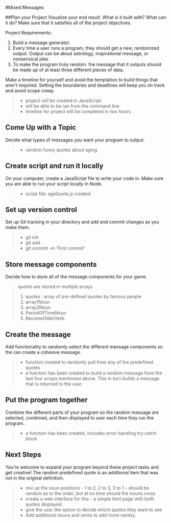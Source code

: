 #Mixed Messages

##Plan your Project
Visualize your end result. What is it built with? What can it do? Make sure that it satisfies all of the project objectives.

Project Requirements:
1. Build a message generator.
2. Every time a user runs a program, they should get a new, randomized output. Output can be about astrology, inspirational message, or nonsensical joke.
3. To make the program truly random. the message that it outputs should be made up of at least three different pieces of data.

Make a timeline for yourself and avoid the temptation to build things that aren't required. Setting the boundaries and deadlines will keep you on track and avoid scope creep.

>* project will be created in JavaScript
>* will be able to be ran from the command line
>* timeline for project will be completed in two hours

## Come Up with a Topic
Decide what types of messages you want your program to output.

>* random funny quotes about aging

## Create script and run it locally
On your computer, create a JavaScript file to write your code in. Make sure you are able to run your script locally in Node.

>* script file: ageQuote.js created.

## Set up version control
Set up Git tracking in your directory and add and commit changes as you make them.

>* git init
>* git add .
>* git commit -m 'First commit'

## Store message components
Decide how to store all of the message components for your game.

>quotes are stored in multiple arrays
>1. quotes : array of pre-defined quotes by famous people
>2. array1Noun
>3. array2Noun
>4. PeriodOfTimeNoun
>5. BecomeOlderVerb

## Create the message
Add functionality to randomly select the different message components so the can create a cohesive message.

>* function created to randomly pull from any of the predefined quotes
>* a function has been created to build a random message from the last four arrays mentioned above. This in turn builds a message that is returned to the user.

## Put the program together
Combine the different parts of your program so the random message are selected, combined, and then displayed to user each time they run the program.

>* a function has been created, includes error handling try-catch block

## Next Steps
You're welcome to expand your program beyond these project tasks and get creative! The random predefined quote is an additional item that was not in the original definition.

>* mix up the noun positions - 1 to 2, 2 to 3, 3 to 1 - should be random as to the order, but at no time should the nouns cross
>* create a web interface for this - a simple html page with both quotes displayed.
>* give the user the option to decide which quotes they want to see
>* Add additional nouns and verbs to add more variety.
